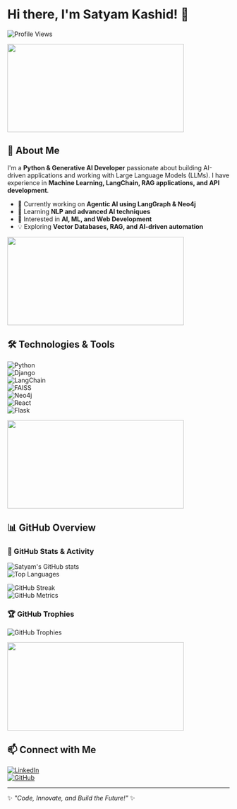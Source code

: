 # Hi there, I'm Satyam Kashid! 👋

![Profile Views](https://komarev.com/ghpvc/?username=Satyamkashid&color=blue)

<img src="https://media.giphy.com/media/du3J3cXyzhj75IOgvA/giphy.gif" width="400" height="200" />

## 🚀 About Me

I'm a **Python & Generative AI Developer** passionate about building AI-driven applications and working with Large Language Models (LLMs). I have experience in **Machine Learning, LangChain, RAG applications, and API development**.

- 🔭 Currently working on **Agentic AI using LangGraph & Neo4j**
- 🌱 Learning **NLP and advanced AI techniques**
- 🎯 Interested in **AI, ML, and Web Development**
- 💡 Exploring **Vector Databases, RAG, and AI-driven automation**

<img src="https://media.giphy.com/media/ZVik7pBtu9dNS/giphy.gif" width="400" height="200" />

## 🛠️ Technologies & Tools

![Python](https://img.shields.io/badge/Python-3776AB?style=for-the-badge&logo=python&logoColor=white)  
![Django](https://img.shields.io/badge/Django-092E20?style=for-the-badge&logo=django&logoColor=white)  
![LangChain](https://img.shields.io/badge/LangChain-%232E4053.svg?style=for-the-badge)  
![FAISS](https://img.shields.io/badge/FAISS-%230098A4.svg?style=for-the-badge)  
![Neo4j](https://img.shields.io/badge/Neo4j-008CC1?style=for-the-badge&logo=neo4j&logoColor=white)  
![React](https://img.shields.io/badge/React-61DAFB?style=for-the-badge&logo=react&logoColor=black)  
![Flask](https://img.shields.io/badge/Flask-000000?style=for-the-badge&logo=flask&logoColor=white)

<img src="https://media.giphy.com/media/3o6gbbuLW76jkt8vIc/giphy.gif" width="400" height="200" />

## 📊 GitHub Overview

### 🚀 GitHub Stats & Activity

![Satyam's GitHub stats](https://github-readme-stats.vercel.app/api?username=Satyamkashid&show_icons=true&theme=radical)  
![Top Languages](https://github-readme-stats.vercel.app/api/top-langs/?username=Satyamkashid&layout=compact&theme=radical)

![GitHub Streak](https://github-readme-streak-stats.herokuapp.com/?user=Satyamkashid&theme=radical)  
![GitHub Metrics](https://metrics.lecoq.io/Satyamkashid?template=classic&followup=1&languages=1&isocalendar=1&achievements=1&activity=1)

### 🏆 GitHub Trophies

![GitHub Trophies](https://github-profile-trophy.vercel.app/?username=Satyamkashid&theme=onedark&margin-w=15)

<img src="https://media.giphy.com/media/RbDKaczqWovIugyJmW/giphy.gif" width="400" height="200" />

## 📫 Connect with Me

[![LinkedIn](https://img.shields.io/badge/LinkedIn-0A66C2?style=for-the-badge&logo=linkedin&logoColor=white)](https://www.linkedin.com/in/satyamkashid)  
[![GitHub](https://img.shields.io/badge/GitHub-181717?style=for-the-badge&logo=github&logoColor=white)](https://github.com/Satyamkashid)

---

✨ *"Code, Innovate, and Build the Future!"* ✨

